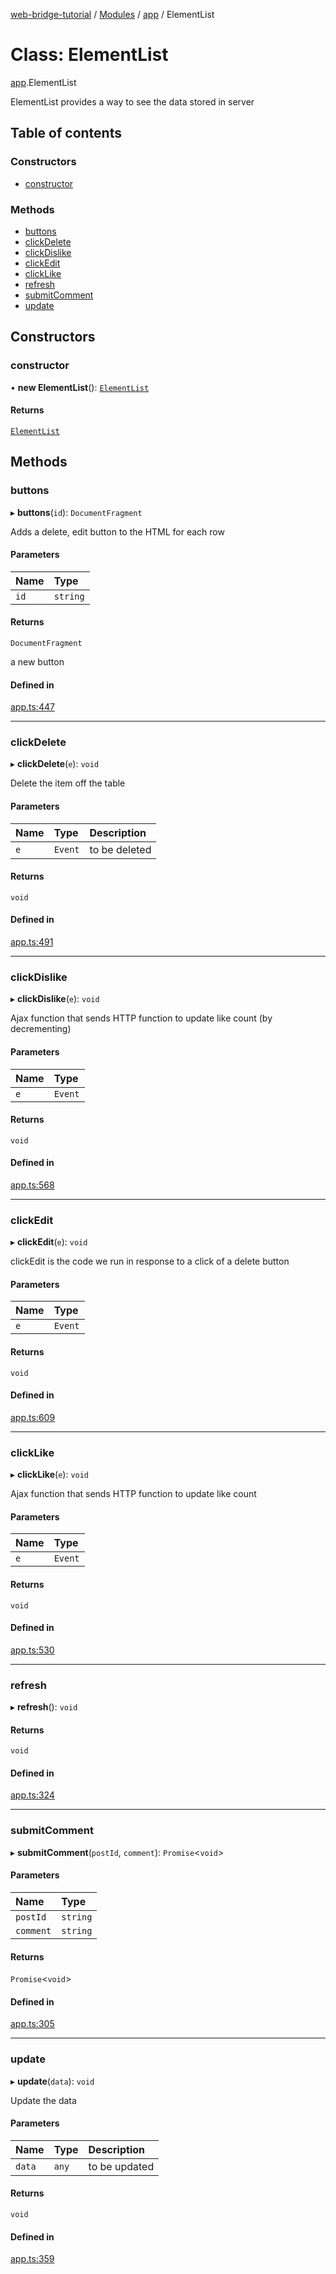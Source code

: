 [web-bridge-tutorial](../README.md) / [Modules](../modules.md) / [app](../modules/app.md) / ElementList

# Class: ElementList

[app](../modules/app.md).ElementList

ElementList provides a way to see the data stored in server

## Table of contents

### Constructors

- [constructor](app.ElementList.md#constructor)

### Methods

- [buttons](app.ElementList.md#buttons)
- [clickDelete](app.ElementList.md#clickdelete)
- [clickDislike](app.ElementList.md#clickdislike)
- [clickEdit](app.ElementList.md#clickedit)
- [clickLike](app.ElementList.md#clicklike)
- [refresh](app.ElementList.md#refresh)
- [submitComment](app.ElementList.md#submitcomment)
- [update](app.ElementList.md#update)

## Constructors

### constructor

• **new ElementList**(): [`ElementList`](app.ElementList.md)

#### Returns

[`ElementList`](app.ElementList.md)

## Methods

### buttons

▸ **buttons**(`id`): `DocumentFragment`

Adds a delete, edit button to the HTML for each row

#### Parameters

| Name | Type |
| :------ | :------ |
| `id` | `string` |

#### Returns

`DocumentFragment`

a new button

#### Defined in

[app.ts:447](https://bitbucket.org/sml3/cse216_sp24_team_21/src/bd184c8/web/app.ts#lines-447)

___

### clickDelete

▸ **clickDelete**(`e`): `void`

Delete the item off the table

#### Parameters

| Name | Type | Description |
| :------ | :------ | :------ |
| `e` | `Event` | to be deleted |

#### Returns

`void`

#### Defined in

[app.ts:491](https://bitbucket.org/sml3/cse216_sp24_team_21/src/bd184c8/web/app.ts#lines-491)

___

### clickDislike

▸ **clickDislike**(`e`): `void`

Ajax function that sends HTTP function to update like count (by decrementing)

#### Parameters

| Name | Type |
| :------ | :------ |
| `e` | `Event` |

#### Returns

`void`

#### Defined in

[app.ts:568](https://bitbucket.org/sml3/cse216_sp24_team_21/src/bd184c8/web/app.ts#lines-568)

___

### clickEdit

▸ **clickEdit**(`e`): `void`

clickEdit is the code we run in response to a click of a delete button

#### Parameters

| Name | Type |
| :------ | :------ |
| `e` | `Event` |

#### Returns

`void`

#### Defined in

[app.ts:609](https://bitbucket.org/sml3/cse216_sp24_team_21/src/bd184c8/web/app.ts#lines-609)

___

### clickLike

▸ **clickLike**(`e`): `void`

Ajax function that sends HTTP function to update like count

#### Parameters

| Name | Type |
| :------ | :------ |
| `e` | `Event` |

#### Returns

`void`

#### Defined in

[app.ts:530](https://bitbucket.org/sml3/cse216_sp24_team_21/src/bd184c8/web/app.ts#lines-530)

___

### refresh

▸ **refresh**(): `void`

#### Returns

`void`

#### Defined in

[app.ts:324](https://bitbucket.org/sml3/cse216_sp24_team_21/src/bd184c8/web/app.ts#lines-324)

___

### submitComment

▸ **submitComment**(`postId`, `comment`): `Promise`\<`void`\>

#### Parameters

| Name | Type |
| :------ | :------ |
| `postId` | `string` |
| `comment` | `string` |

#### Returns

`Promise`\<`void`\>

#### Defined in

[app.ts:305](https://bitbucket.org/sml3/cse216_sp24_team_21/src/bd184c8/web/app.ts#lines-305)

___

### update

▸ **update**(`data`): `void`

Update the data

#### Parameters

| Name | Type | Description |
| :------ | :------ | :------ |
| `data` | `any` | to be updated |

#### Returns

`void`

#### Defined in

[app.ts:359](https://bitbucket.org/sml3/cse216_sp24_team_21/src/bd184c8/web/app.ts#lines-359)
